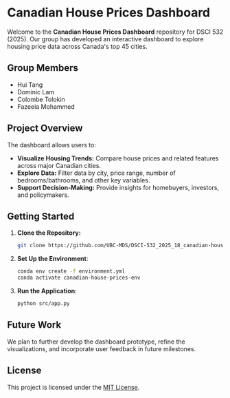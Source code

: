 # Canadian House Prices Dashboard

Welcome to the **Canadian House Prices Dashboard** repository for DSCI 532 (2025). Our group has developed an interactive dashboard to explore housing price data across Canada's top 45 cities.

## Group Members

- Hui Tang
- Dominic Lam
- Colombe Tolokin
- Fazeeia Mohammed

## Project Overview

The dashboard allows users to:
- **Visualize Housing Trends:** Compare house prices and related features across major Canadian cities.
- **Explore Data:** Filter data by city, price range, number of bedrooms/bathrooms, and other key variables.
- **Support Decision-Making:** Provide insights for homebuyers, investors, and policymakers.

## Getting Started

1. **Clone the Repository:**
   ```bash
   git clone https://github.com/UBC-MDS/DSCI-532_2025_18_canadian-house-prices.git
   ```
2.	**Set Up the Environment**:
	```bash
	conda env create -f environment.yml
	conda activate canadian-house-prices-env
    ```
3.	**Run the Application**:
	```bash
	python src/app.py
    ```

## Future Work

We plan to further develop the dashboard prototype, refine the visualizations, and incorporate user feedback in future milestones.

## License

This project is licensed under the [MIT License](LICENSE.md).
